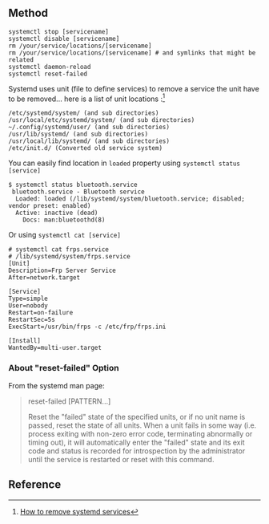 ## Method

```
systemctl stop [servicename]
systemctl disable [servicename]
rm /your/service/locations/[servicename]
rm /your/service/locations/[servicename] # and symlinks that might be related
systemctl daemon-reload
systemctl reset-failed
```

Systemd uses unit (file to define services) to remove a service the unit have to be removed... here is a list of unit locations :[^1]

```
/etc/systemd/system/ (and sub directories)
/usr/local/etc/systemd/system/ (and sub directories)
~/.config/systemd/user/ (and sub directories)
/usr/lib/systemd/ (and sub directories)
/usr/local/lib/systemd/ (and sub directories)
/etc/init.d/ (Converted old service system)
```

You can easily find location in `loaded` property using `systemctl status [service]` 

```
$ systemctl status bluetooth.service
 bluetooth.service - Bluetooth service
  Loaded: loaded (/lib/systemd/system/bluetooth.service; disabled; vendor preset: enabled)
  Active: inactive (dead)
    Docs: man:bluetoothd(8)
```

Or using `systemctl cat [service]`

```
# systemctl cat frps.service
# /lib/systemd/system/frps.service
[Unit]
Description=Frp Server Service
After=network.target

[Service]
Type=simple
User=nobody
Restart=on-failure
RestartSec=5s
ExecStart=/usr/bin/frps -c /etc/frp/frps.ini

[Install]
WantedBy=multi-user.target
```

### About "reset-failed" Option

From the systemd man page:

> reset-failed [PATTERN...]
> 
> Reset the "failed" state of the specified units, or if no unit name is passed, reset the state of all units. When a unit fails in some way (i.e. process exiting with non-zero error code, terminating abnormally or timing out), it will automatically enter the "failed" state and its exit code and status is recorded for introspection by the administrator until the service is restarted or reset with this command.

## Reference

[^1]: [How to remove systemd services](https://superuser.com/questions/513159/how-to-remove-systemd-services/1344239#1344239)